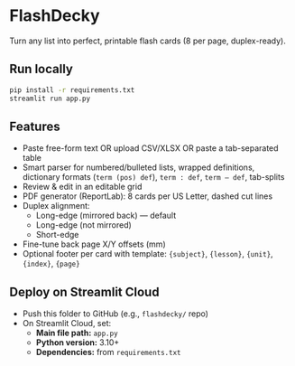 # FlashDecky

Turn any list into perfect, printable flash cards (8 per page, duplex-ready).

## Run locally

```bash
pip install -r requirements.txt
streamlit run app.py
```

## Features
- Paste free-form text OR upload CSV/XLSX OR paste a tab-separated table
- Smart parser for numbered/bulleted lists, wrapped definitions, dictionary formats (`term (pos) def`), `term : def`, `term — def`, tab-splits
- Review & edit in an editable grid
- PDF generator (ReportLab): 8 cards per US Letter, dashed cut lines
- Duplex alignment:
  - Long-edge (mirrored back) — default
  - Long-edge (not mirrored)
  - Short-edge
- Fine-tune back page X/Y offsets (mm)
- Optional footer per card with template: `{subject}`, `{lesson}`, `{unit}`, `{index}`, `{page}`

## Deploy on Streamlit Cloud
- Push this folder to GitHub (e.g., `flashdecky/` repo)
- On Streamlit Cloud, set:
  - **Main file path:** `app.py`
  - **Python version:** 3.10+
  - **Dependencies:** from `requirements.txt`
